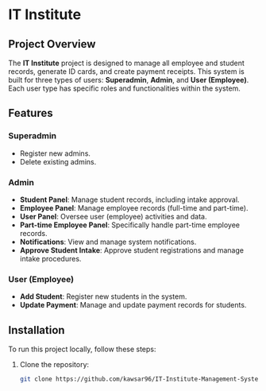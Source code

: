 # IT Institute

## Project Overview

The **IT Institute** project is designed to manage all employee and student records, generate ID cards, and create payment receipts. This system is built for three types of users: **Superadmin**, **Admin**, and **User (Employee)**. Each user type has specific roles and functionalities within the system.

## Features

### Superadmin

-   Register new admins.
-   Delete existing admins.

### Admin

-   **Student Panel**: Manage student records, including intake approval.
-   **Employee Panel**: Manage employee records (full-time and part-time).
-   **User Panel**: Oversee user (employee) activities and data.
-   **Part-time Employee Panel**: Specifically handle part-time employee records.
-   **Notifications**: View and manage system notifications.
-   **Approve Student Intake**: Approve student registrations and manage intake procedures.

### User (Employee)

-   **Add Student**: Register new students in the system.
-   **Update Payment**: Manage and update payment records for students.

## Installation

To run this project locally, follow these steps:

1. Clone the repository:
    ```bash
    git clone https://github.com/kawsar96/IT-Institute-Management-System.git
    ```
